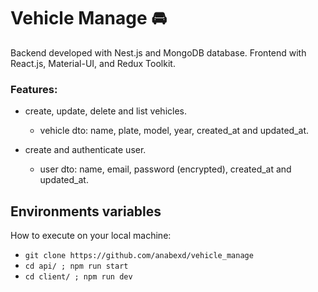 # Vehicle Manage 🚘

Backend developed with Nest.js and MongoDB database. Frontend with React.js, Material-UI, and Redux Toolkit.

### Features: 
- create, update, delete and list vehicles.
  - vehicle dto: name, plate, model, year, created_at and updated_at.

- create and authenticate user.
  - user dto: name, email, password (encrypted), created_at and updated_at.  

## Environments variables

How to execute on your local machine:

- `git clone https://github.com/anabexd/vehicle_manage`
- `cd api/ ; npm run start`
- `cd client/ ; npm run dev`



